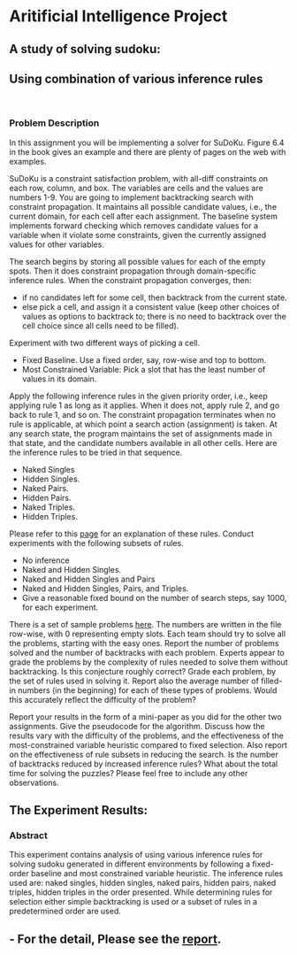 # Aritificial Intelligence Project
## A study of solving sudoku:
## Using combination of various inference rules
&nbsp;

### Problem Description

In this assignment you will be implementing a solver for SuDoKu. Figure 6.4 in the book gives an example and there are plenty of pages on the web with examples.

SuDoKu is a constraint satisfaction problem, with all-diff constraints on each row, column, and box. The variables are cells and the values are numbers 1-9. You are going to implement backtracking search with constraint propagation. It maintains all possible candidate values, i.e., the current domain, for each cell after each assignment. The baseline system implements forward checking which removes candidate values for a variable when it violate some constraints, given the currently assigned values for other variables.

The search begins by storing all possible values for each of the empty spots. Then it does constraint propagation through domain-specific inference rules. When the constraint propagation converges, then: 
- if no candidates left for some cell, then backtrack from the current state. 
- else pick a cell, and assign it a consistent value (keep other choices of values as options to backtrack to; there is no need to backtrack over the cell choice since all cells need to be filled).

Experiment with two different ways of picking a cell.

- Fixed  Baseline. Use a fixed order, say, row-wise and top to bottom.
- Most Constrained Variable: Pick a slot that has the least number of values in its domain.

 Apply the following inference rules in the given priority order, i.e., keep applying rule 1 as long as it applies. When it does not, apply rule 2, and go back to rule 1, and so on. The constraint propagation terminates when no rule is applicable, at which point a search action (assignment) is taken. At any search state, the program maintains the set of assignments made in that state, and the candidate numbers available in all other cells. Here are the inference rules to be tried in that sequence.  

- Naked Singles
- Hidden Singles.
- Naked Pairs.
- Hidden Pairs.
- Naked Triples.
- Hidden Triples.

Please refer to this [page](http://www.sudokuessentials.com/sudoku_tips.html) for an explanation of these rules. Conduct experiments with the following subsets of rules.

- No inference
- Naked and Hidden Singles.
- Naked and Hidden Singles and Pairs
- Naked and Hidden Singles, Pairs, and Triples.
- Give a reasonable fixed bound on the number of search steps, say 1000, for each experiment.

There is a set of sample problems [here](http://web.engr.oregonstate.edu/~tadepall/cs531/18/sudoku-problems.txt). The numbers are written in the file row-wise, with 0 representing empty slots. Each team should try to solve all the problems, starting with the easy ones. Report the number of problems solved and the number of backtracks with each problem. Experts appear to grade the problems by the complexity of rules needed to solve them without backtracking. Is this conjecture roughly correct? Grade each problem, by the set of rules used in solving it. Report also the average number of filled-in numbers (in the beginning) for each of these types of problems. Would this accurately reflect the difficulty of the problem?

Report your results in the form of a mini-paper as you did for the other two assignments. Give the pseudocode for the algorithm. Discuss how the results vary with the difficulty of the problems, and the effectiveness of the most-constrained variable heuristic compared to fixed selection. Also report on the effectiveness of rule subsets in reducing the search. Is the number of backtracks reduced by increased inference rules? What about the total time for solving the puzzles? Please feel free to include any other observations.
&nbsp;
&nbsp;

## The Experiment Results:
### Abstract
This experiment contains analysis of using various inference rules for solving sudoku generated in different environments by following a fixed-order baseline and most constrained variable heuristic. The inference rules used are: naked singles, hidden singles, naked pairs, hidden pairs, naked triples, hidden triples in the order presented. While determining rules for selection either simple backtracking is used or a subset of rules in a predetermined order are used.
## - For the detail, Please see the [report](https://github.com/csdankim/Sudoku/blob/master/PA3_Sudoku.pdf).